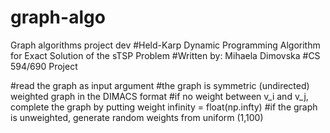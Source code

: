 # graph-algo
Graph algorithms project dev
#Held-Karp Dynamic Programming Algorithm for Exact Solution of the sTSP Problem
#Written by: Mihaela Dimovska
#CS 594/690 Project 

#read the graph as input argument 
#the graph is symmetric (undirected) weighted graph in the DIMACS format
#if no weight between v_i and v_j, complete the graph by putting weight infinity = float(np.infty)
#if the graph is unweighted, generate random weights from uniform (1,100)
